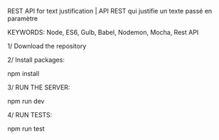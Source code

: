 REST API for text justification | API REST qui justifie un texte passé en paramètre

KEYWORDS: Node, ES6, Gulb, Babel, Nodemon, Mocha, Rest API

1/ Download the repository

2/ Install packages:

npm install

3/ RUN THE SERVER:

npm run dev

4/ RUN TESTS:

npm run test
